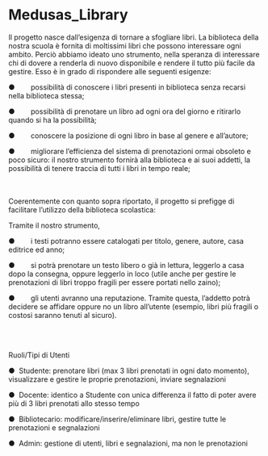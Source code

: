 # Medusas_Library




Il progetto nasce dall’esigenza di tornare a sfogliare
libri. La biblioteca della nostra scuola è fornita di moltissimi libri che
possono interessare ogni ambito. Perciò abbiamo ideato uno strumento, nella
speranza di interessare chi di dovere a renderla di nuovo disponibile e rendere
il tutto più facile da gestire. Esso è in grado di rispondere alle seguenti
esigenze:



●       
possibilità di conoscere i libri presenti in biblioteca
senza recarsi nella biblioteca stessa;



●       
possibilità di prenotare un libro ad ogni ora del
giorno e ritirarlo quando si ha la possibilità;



●       
conoscere la posizione di ogni libro in base al genere
e all’autore;



●       
migliorare l’efficienza del sistema di prenotazioni
ormai obsoleto e poco sicuro: il nostro strumento fornirà alla biblioteca e ai
suoi addetti, la possibilità di tenere traccia di tutti i libri in tempo reale;  


<br><br>
Coerentemente con quanto sopra riportato, il progetto si
prefigge di facilitare l’utilizzo della biblioteca scolastica:

Tramite il nostro strumento,



●       
i testi potranno essere catalogati per titolo, genere,
autore, casa editrice ed anno;



●       
si potrà prenotare un testo libero o già in lettura,
leggerlo a casa dopo la consegna, oppure leggerlo in loco (utile anche per
gestire le prenotazioni di libri troppo fragili per essere portati nello
zaino);



●       
gli utenti avranno una reputazione. Tramite questa,
l’addetto potrà decidere se affidare oppure no un libro all’utente (esempio,
libri più fragili o costosi saranno tenuti al sicuro).





<br><br>

Ruoli/Tipi di Utenti

●  Studente: prenotare libri (max 3 libri prenotati in ogni dato momento), visualizzare e gestire le proprie prenotazioni, inviare segnalazioni  

●  Docente: identico a Studente con unica differenza il fatto di poter avere più di 3 libri prenotati allo stesso tempo  

●  Bibliotecario: modificare/inserire/eliminare libri, gestire tutte le prenotazioni e segnalazioni  

●  Admin: gestione di utenti, libri e segnalazioni, ma non le prenotazioni  




